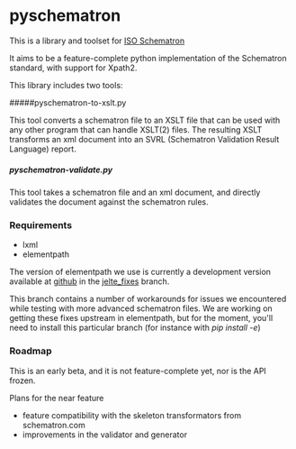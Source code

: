 # pyschematron

This is a library and toolset for [ISO Schematron](https://http://schematron.com/)

It aims to be a feature-complete python implementation of the Schematron standard, with support for Xpath2.

This library includes two tools:


#####pyschematron-to-xslt.py

This tool converts a schematron file to an XSLT file that can be used with any other program that can handle XSLT(2) files. The resulting XSLT transforms an xml document into an SVRL (Schematron Validation Result Language) report.

##### pyschematron-validate.py

This tool takes a schematron file and an xml document, and directly validates the document against the schematron rules.


### Requirements

- lxml
- elementpath

The version of elementpath we use is currently a development version available at [github](https://github.com/tjeb/elementpath) in the [jelte_fixes](https://github.com/tjeb/elementpath/tree/jelte_fixes) branch.

This branch contains a number of workarounds for issues we encountered while testing with more advanced schematron files. We are working on getting these fixes upstream in elementpath, but for the moment, you'll need to install this particular branch (for instance with _pip install -e_)

### Roadmap

This is an early beta, and it is not feature-complete yet, nor is the API frozen.

Plans for the near feature

- feature compatibility with the skeleton transformators from schematron.com
- improvements in the validator and generator
